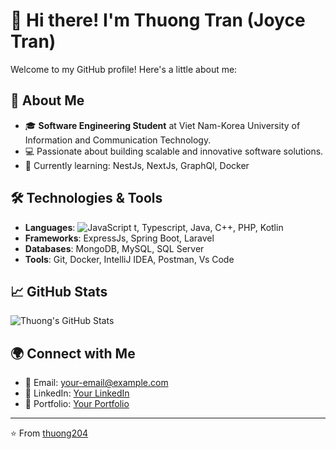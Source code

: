 # 👋 Hi there! I'm Thuong Tran (Joyce Tran)

Welcome to my GitHub profile! Here's a little about me:

## 🌟 About Me
- 🎓 **Software Engineering Student** at Viet Nam-Korea University of Information and Communication Technology.
- 💻 Passionate about building scalable and innovative software solutions.
- 🌱 Currently learning: NestJs, NextJs, GraphQl, Docker

## 🛠️ Technologies & Tools
- **Languages**: ![JavaScript](https://img.shields.io/badge/-JavaScript-F7DF1E?logo=javascript&logoColor=black&style=flat-square)
t, Typescript, Java, C++, PHP, Kotlin
- **Frameworks**: ExpressJs, Spring Boot, Laravel
- **Databases**: MongoDB, MySQL, SQL Server
- **Tools**: Git, Docker, IntelliJ IDEA, Postman, Vs Code

## 📈 GitHub Stats
![Thuong's GitHub Stats](https://github-readme-stats.vercel.app/api?username=thuong204&show_icons=true&theme=radical)

## 🌍 Connect with Me
- 📧 Email: [your-email@example.com](mailto:your-email@example.com)
- 💼 LinkedIn: [Your LinkedIn](https://linkedin.com/in/your-profile)
- 📝 Portfolio: [Your Portfolio](https://your-portfolio.com)

---
⭐️ From [thuong204](https://github.com/thuong204)

